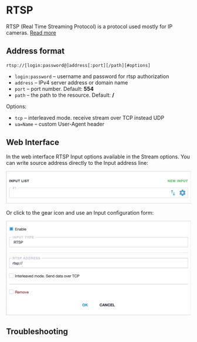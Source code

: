 # RTSP

RTSP (Real Time Streaming Protocol) is a protocol used mostly for IP cameras. [Read more](/en/book/#/delivery/rtsp)

## Address format

```
rtsp://[login:password@]address[:port][/path][#options]
```

- `login:password` – username and password for rtsp authorization
- `address` – IPv4 server address or domain name
- `port` – port number. Default: **554**
- `path` – the path to the resource. Default: **/**

Options:

- `tcp` – interleaved mode. receive stream over TCP instead UDP
- `ua=Name` – custom User-Agent header

## Web Interface

In the web interface RTSP Input options available in the Stream options. You can write source address directly to the Input address line:

![Input address](input-list-696w.png ':size=696')

Or click to the gear icon and use an Input configuration form:

![RTSP Input options](rtsp-696w.png ':size=696')

## Troubleshooting
